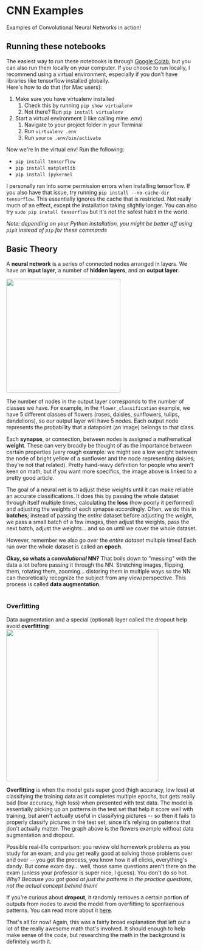 # CNN Examples
Examples of Convolutional Neural Networks in action! 

## Running these notebooks
The easiest way to run these notebooks is through <a href="https://colab.research.google.com">Google Colab</a>, but you can also run them locally on your computer.
If you choose to run locally, I recommend using a virtual environment, especially if you don't have libraries like tensorflow installed globally.   
Here's how to do that (for Mac users):
1. Make sure you have virtualenv installed   
    1. Check this by running `pip show virtualenv`
    2. Not there? Run `pip install virtualenv`
2. Start a virtual environment (I like calling mine .env)
    1. Navigate to your project folder in your Terminal
    2. Run `virtualenv .env`
    3. Run `source .env/bin/activate`

Now we're in the virtual env! Run the following:
* `pip install tensorflow`
* `pip install matplotlib`
* `pip install ipykernel`

I personally ran into some permission errors when installing tensorflow. If you also have that issue, try running `pip install --no-cache-dir tensorflow`. This essentially ignores the cache that is restricted. Not really much of an effect, except the installation taking slightly longer. You can also try `sudo pip install tensorflow` but it's not the safest habit in the world.

*Note: depending on your Python installation, you might be better off using `pip3` instead of `pip` for these commands*   


## Basic Theory
A **neural network** is a series of connected nodes arranged in layers. We have an **input layer**, a number of **hidden layers**, and an **output layer**. 
<br>

<a href="https://towardsdatascience.com/applied-deep-learning-part-1-artificial-neural-networks-d7834f67a4f6"><img src="https://miro.medium.com/v2/resize:fit:1400/format:webp/1*Gh5PS4R_A5drl5ebd_gNrg@2x.png" height=300></a>
<br>

The number of nodes in the output layer corresponds to the number of classes we have. For example, in the `flower_classification` example, we have 5 different classes of flowers (roses, daisies, sunflowers, tulips, dandelions), so our output layer will have 5 nodes. Each output node represents the probability that a datapoint (an image) belongs to that class.
<br>

Each **synapse**, or connection, between nodes is assigned a mathematical **weight**. These can very broadly be thought of as the importance between certain properties (very rough example: we might see a low weight between the node of bright yellow of a sunflower and the node representing daisies; they're not that related). Pretty hand-wavy definition for people who aren't keen on math, but if you want more specifics, the image above is linked to a pretty good article.
<br>

The goal of a neural net is to adjust these weights until it can make reliable an accurate classifications. It does this by passing the whole dataset through itself multiple times, calculating the **loss** (how poorly it performed) and adjusting the weights of each synapse accordingly. Often, we do this in **batches**; instead of passing the *entire* dataset before adjusting the weight, we pass a small batch of a few images, then adjust the weights, pass the next batch, adjust the weights... and so on until we cover the whole dataset.
<br>

However, remember we also go over the *entire dataset* multiple times! Each run over the whole dataset is called an **epoch**.
<br>

**Okay, so whats a *convolutional* NN?** That boils down to "messing" with the data a lot before passing it through the NN. Stretching images, flipping them, rotating them, zooming... distoring them in multiple ways so the NN can theoretically recognize the subject from any view/perspective. This process is called **data augmentation**.   
<br>

### Overfitting
Data augmentation and a special (optional) layer called the dropout help avoid **overfitting**:
<br>
<img src='https://drive.google.com/uc?id=1IR65_95QP5ov5L9Ha2k6FuHRfgQlAsio' height=400>


**Overfitting** is when the model gets super good (high accuracy, low loss) at classifying the training data as it completes multiple epochs, but gets really bad (low accuracy, high loss) when presented with test data. The model is essentially picking up on patterns in the test set that help it score well with training, but aren't actually useful in classifying pictures -- so then it fails to properly classify pictures in the test set, since it's relying on patterns that don't actually matter. The graph above is the flowers example without data augmentation and dropout.   

Possible real-life comparison: you review old homework problems as you study for an exam, and you get really good at solving those  problems over and over -- you get the process, you know how it all clicks, everything's dandy. But come exam day... well, those same questions aren't there on the exam (unless your professor is super nice, I guess). You don't do so hot. Why? *Because you got good at just the patterns in the practice questions, not the actual concept behind them!*

If you're curious about **dropout**, it randomly removes a certain portion of outputs from nodes to avoid the model from overfitting to spontaenous patterns. You can read more about it <a href="https://keras.io/api/layers/regularization_layers/dropout/#:~:text=The%20Dropout%20layer%20randomly%20sets,over%20all%20inputs%20is%20unchanged.">here</a>.



That's all for now! Again, this was a fairly broad explanation that left out a lot of the really awesome math that's involved. It should enough to help make sense of the code, but researching the math in the background is definitely worth it.
